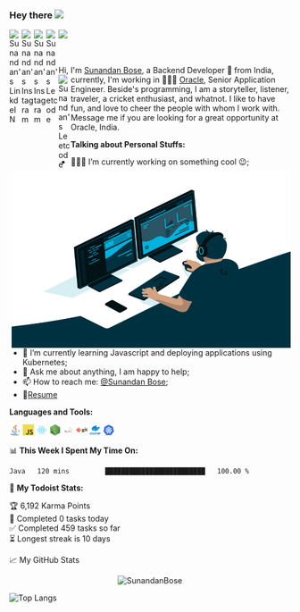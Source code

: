 ### Hey there <img src="https://media.giphy.com/media/hvRJCLFzcasrR4ia7z/giphy.gif" width="25px">
<a href="https://www.linkedin.com/in/sunandan-bose/">
  <img align="left" alt="Sunandan's LinkdeIN" width="22px" src="https://www.flaticon.com/svg/static/icons/svg/174/174857.svg" />
</a>
<a href="https://www.instagram.com/sunandanbose/">
  <img align="left" alt="Sunandan's Instagram" width="22px" src="https://www.flaticon.com/svg/static/icons/svg/1384/1384063.svg" />
</a>
<a href="https://www.facebook.com/sunandan.bose.3/">
  <img align="left" alt="Sunandan's Instagram" width="22px" src="https://www.flaticon.com/svg/static/icons/svg/174/174848.svg" />
</a>
<a href="https://leetcode.com/sunandanbose17/">
  <img align="left" alt="Sunandan's Leetcode" width="22px" src="https://assets.leetcode.com/static_assets/public/webpack_bundles/images/logo-dark.e99485d9b.svg" />
</a>

![](https://visitor-badge.glitch.me/badge?page_id=SunandanBose.SunandanBose)

<br />

Hi, I'm [Sunandan Bose](https://www.linkedin.com/in/sunandan-bose/), a Backend Developer 🚀 from India, currently, I'm working in  🙍🏽‍♂️ [Oracle](https://www.oracle.com/in/index.html)<img align="left" alt="Sunandan's Leetcode" width="22px" src="https://cdn.jsdelivr.net/npm/simple-icons@v3/icons/leetcode.svg" />, Senior Application Engineer. Beside's programming, I am a storyteller, listener, traveler, a cricket enthusiast, and whatnot. I like to have fun, and love to cheer the people with whom I work with.
<br />
Message me if you are looking for a great opportunity at Oracle, India. 
  <img align="right" alt="GIF" src="https://github.com/SunandanBose/SunandanBose/blob/main/code.gif?raw=true" width="500" height="320" />
  
**Talking about Personal Stuffs:**

- 👨🏽‍💻 I’m currently working on something cool :wink:;
- 🌱 I’m currently learning Javascript and deploying applications using Kubernetes; 
- 💬 Ask me about anything, I am happy to help;
- 📫 How to reach me: [@Sunandan Bose](https://www.linkedin.com/in/sunandan-bose/);
- 📝[Resume](https://drive.google.com/file/d/1nARwPhVoYJ6-csHWOlnYEcAPbxksd1OK/view?usp=sharing)

**Languages and Tools:**  

<code><img height="20" src="https://raw.githubusercontent.com/github/explore/80688e429a7d4ef2fca1e82350fe8e3517d3494d/topics/java/java.png"></code>
<code><img height="20" src="https://raw.githubusercontent.com/github/explore/80688e429a7d4ef2fca1e82350fe8e3517d3494d/topics/javascript/javascript.png"></code>
<code><img height="20" src="https://raw.githubusercontent.com/github/explore/80688e429a7d4ef2fca1e82350fe8e3517d3494d/topics/react/react.png"></code>
<code><img height="20" src="https://raw.githubusercontent.com/github/explore/80688e429a7d4ef2fca1e82350fe8e3517d3494d/topics/nodejs/nodejs.png"></code>
<code><img height="20" src="https://raw.githubusercontent.com/github/explore/80688e429a7d4ef2fca1e82350fe8e3517d3494d/topics/mysql/mysql.png"></code>
<code><img height="20" src="https://raw.githubusercontent.com/github/explore/80688e429a7d4ef2fca1e82350fe8e3517d3494d/topics/git/git.png"></code>
<code><img height="20" src="https://raw.githubusercontent.com/github/explore/80688e429a7d4ef2fca1e82350fe8e3517d3494d/topics/docker/docker.png"></code>
<code><img height="20" src="https://raw.githubusercontent.com/github/explore/80688e429a7d4ef2fca1e82350fe8e3517d3494d/topics/kubernetes/kubernetes.png"></code>


📊 **This Week I Spent My Time On:**
<!--START_SECTION:waka-->
```text
Java   120 mins         █████████████████████████   100.00 % 
```
<!--END_SECTION:waka-->

🚧 **My Todoist Stats:**
<!-- TODO-IST:START -->
🏆  6,192 Karma Points           
🌸  Completed 0 tasks today           
✅  Completed 459 tasks so far           
⏳  Longest streak is 10 days
<!-- TODO-IST:END -->


📈 My GitHub Stats

<p align="center"> <img src="https://github-readme-stats.vercel.app/api?username=SunandanBose&show_icons=true&theme=gotham" alt="SunandanBose" /></p>
  
![Top Langs](https://github-readme-stats.vercel.app/api/top-langs/?username=SunandanBose&layout=compact)


